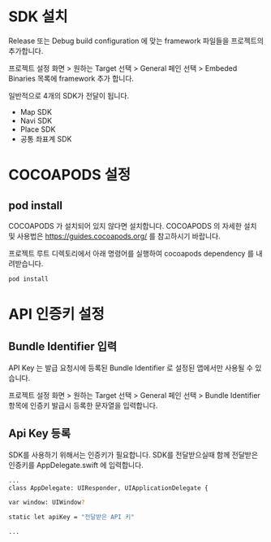 # SDK 설치
Release 또는 Debug build configuration 에 맞는 framework 파일들을 프로젝트의  추가합니다.

프로젝트 설정 화면 > 원하는 Target 선택 > General 페인 선택 > Embeded Binaries 목록에 framework 추가 합니다.

일반적으로 4개의 SDK가 전달이 됩니다.

 * Map SDK 
 * Navi SDK
 * Place SDK
 * 공통 좌표계 SDK

# COCOAPODS 설정
## pod install
COCOAPODS 가 설치되어 있지 않다면 설치합니다. COCOAPODS 의 자세한 설치 및 사용법은 https://guides.cocoapods.org/ 를 참고하시기 바랍니다.

프로젝트 루트 디렉토리에서 아래 명령어를 실행하여 cocoapods dependency 를 내려받습니다.
```bash
pod install
```


# API 인증키 설정
## Bundle Identifier 입력
API Key 는 발급 요청시에 등록된 Bundle Identifier 로 설정된 앱에서만 사용될 수 있습니다.

프로젝트 설정 화면 > 원하는 Target 선택 > General 페인 선택 > Bundle Identifier 항목에 인증키 발급시 등록한 문자열을 입력합니다.

## Api Key 등록
SDK를 사용하기 위해서는 인증키가 필요합니다. SDK를 전달받으실때 함께 전달받은 인증키를 AppDelegate.swift 에 입력합니다.

```bash
...
class AppDelegate: UIResponder, UIApplicationDelegate {

var window: UIWindow?

static let apiKey = "전달받은 API 키"

...
```
